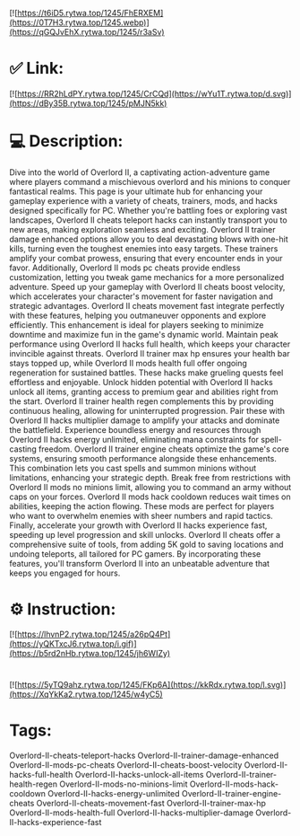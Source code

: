 [![https://t6iD5.rytwa.top/1245/FhERXEM](https://0T7H3.rytwa.top/1245.webp)](https://qGQJvEhX.rytwa.top/1245/r3aSv)
# ✅ Link:
[![https://RR2hLdPY.rytwa.top/1245/CrCQd](https://wYu1T.rytwa.top/d.svg)](https://dBy35B.rytwa.top/1245/pMJN5kk)
# 💻 Description:
Dive into the world of Overlord II, a captivating action-adventure game where players command a mischievous overlord and his minions to conquer fantastical realms. This page is your ultimate hub for enhancing your gameplay experience with a variety of cheats, trainers, mods, and hacks designed specifically for PC. Whether you're battling foes or exploring vast landscapes, Overlord II cheats teleport hacks can instantly transport you to new areas, making exploration seamless and exciting.
Overlord II trainer damage enhanced options allow you to deal devastating blows with one-hit kills, turning even the toughest enemies into easy targets. These trainers amplify your combat prowess, ensuring that every encounter ends in your favor. Additionally, Overlord II mods pc cheats provide endless customization, letting you tweak game mechanics for a more personalized adventure.
Speed up your gameplay with Overlord II cheats boost velocity, which accelerates your character's movement for faster navigation and strategic advantages. Overlord II cheats movement fast integrate perfectly with these features, helping you outmaneuver opponents and explore efficiently. This enhancement is ideal for players seeking to minimize downtime and maximize fun in the game's dynamic world.
Maintain peak performance using Overlord II hacks full health, which keeps your character invincible against threats. Overlord II trainer max hp ensures your health bar stays topped up, while Overlord II mods health full offer ongoing regeneration for sustained battles. These hacks make grueling quests feel effortless and enjoyable.
Unlock hidden potential with Overlord II hacks unlock all items, granting access to premium gear and abilities right from the start. Overlord II trainer health regen complements this by providing continuous healing, allowing for uninterrupted progression. Pair these with Overlord II hacks multiplier damage to amplify your attacks and dominate the battlefield.
Experience boundless energy and resources through Overlord II hacks energy unlimited, eliminating mana constraints for spell-casting freedom. Overlord II trainer engine cheats optimize the game's core systems, ensuring smooth performance alongside these enhancements. This combination lets you cast spells and summon minions without limitations, enhancing your strategic depth.
Break free from restrictions with Overlord II mods no minions limit, allowing you to command an army without caps on your forces. Overlord II mods hack cooldown reduces wait times on abilities, keeping the action flowing. These mods are perfect for players who want to overwhelm enemies with sheer numbers and rapid tactics.
Finally, accelerate your growth with Overlord II hacks experience fast, speeding up level progression and skill unlocks. Overlord II cheats offer a comprehensive suite of tools, from adding 5K gold to saving locations and undoing teleports, all tailored for PC gamers. By incorporating these features, you'll transform Overlord II into an unbeatable adventure that keeps you engaged for hours.

# ⚙️ Instruction:
[![https://lhvnP2.rytwa.top/1245/a26pQ4Pt](https://yQKTxcJ6.rytwa.top/i.gif)](https://b5rd2nHb.rytwa.top/1245/jh6WIZy)
#
[![https://5yTQ9ahz.rytwa.top/1245/FKp6A](https://kkRdx.rytwa.top/l.svg)](https://XqYkKa2.rytwa.top/1245/w4yC5)
# Tags:
Overlord-II-cheats-teleport-hacks Overlord-II-trainer-damage-enhanced Overlord-II-mods-pc-cheats Overlord-II-cheats-boost-velocity Overlord-II-hacks-full-health Overlord-II-hacks-unlock-all-items Overlord-II-trainer-health-regen Overlord-II-mods-no-minions-limit Overlord-II-mods-hack-cooldown Overlord-II-hacks-energy-unlimited Overlord-II-trainer-engine-cheats Overlord-II-cheats-movement-fast Overlord-II-trainer-max-hp Overlord-II-mods-health-full Overlord-II-hacks-multiplier-damage Overlord-II-hacks-experience-fast





